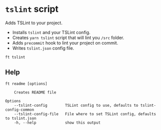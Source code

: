 # `tslint` script

Adds TSLint to your project.

- Installs `tslint` and your TSLint config.
- Creates `yarn tslint` script that will lint you `/src` folder.
- Adds `precommit` hook to lint your project on commit.
- Writes `tslint.json` config file.

```shell
ft tslint
```

## Help

```
ft readme [options]

    Creates README file

Options
    --tslint-config        TSLint config to use, defaults to tslint-config-common
    --tslint-config-file   File where to set TSLint config, defaults to tslint.json
    -h, --help             show this output
```
